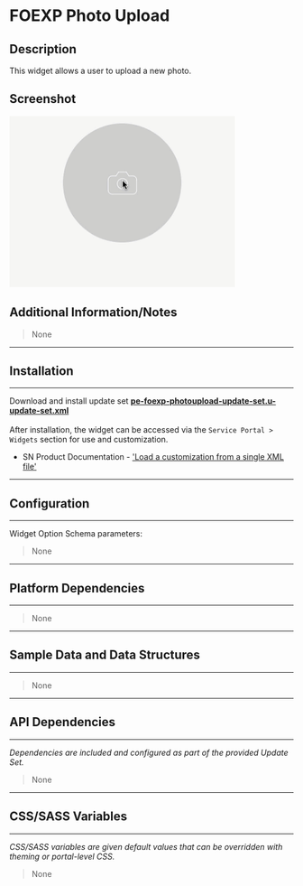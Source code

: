 # FOEXP Photo Upload

## Description

This widget allows a user to upload a new photo.

## Screenshot
![FOEXP Photo Upload](../images/pe-foexp-photoupload.gif "FOEXP Photo Upload")

## Additional Information/Notes
> None
---
## Installation
---
Download and install update set **[pe-foexp-photoupload-update-set.u-update-set.xml](https://github.com/platform-experience/serviceportal-widget-library/blob/master/pe-foexp-photoupload/pe-foexp-photoupload-update-set.u-update-set.xml)** <br/><br/>
After installation, the widget can be accessed via the `Service Portal > Widgets` section for use and customization.<br/>
* SN Product Documentation - ['Load a customization from a single XML file'](https://docs.servicenow.com/bundle/kingston-application-development/page/build/system-update-sets/task/t_SaveAnUpdateSetAsAnXMLFile.html)

---
## Configuration
---
Widget Option Schema parameters:
> None
---
## Platform Dependencies
---
> None
---
## Sample Data and Data Structures
---
> None
---
## API Dependencies
---
<i>Dependencies are included and configured as part of the provided Update Set.</i>
> None
---
## CSS/SASS Variables
---
_CSS/SASS variables are given default values that can be overridden with theming or portal-level CSS._
> None
